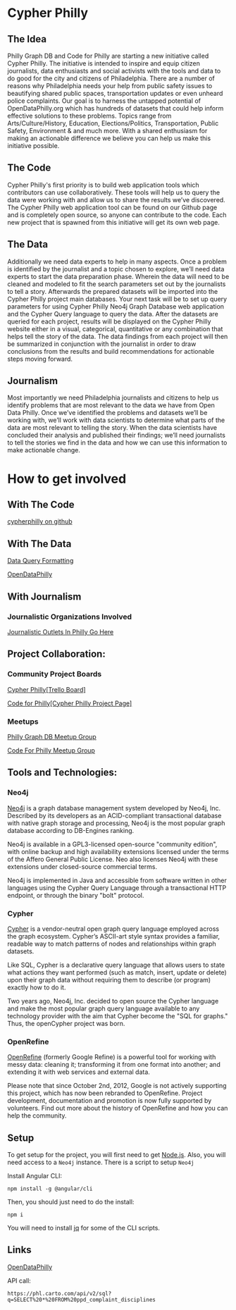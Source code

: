 
# **Cypher Philly**


## **The Idea**

Philly Graph DB and Code for Philly are starting a new initiative called Cypher Philly. The initiative is intended to inspire and equip citizen journalists, data enthusiasts and social activists with the tools and data to do good for the city and citizens of Philadelphia. There are a number of reasons why Philadelphia needs your help from public safety issues to beautifying shared public spaces, transportation updates or even unheard police complaints. Our goal is to harness the untapped potential of OpenDataPhilly.org which has hundreds of datasets that could help inform effective solutions to these problems. Topics range from Arts/Culture/History, Education, Elections/Politics, Transportation, Public Safety, Environment & and much more. With a shared enthusiasm for making an actionable difference we believe you can help us make this initiative possible.    
  

## **The Code**

Cypher Philly's first priority is to build web application tools which contributors can use collaboratively. These tools will help us to query the data were working with and allow us to share the results we’ve discovered. The Cypher Philly web application tool can be found on our Github page and is completely open source, so anyone can contribute to the code. Each new project that is spawned from this initiative will get its own web page. 

## **The Data**

Additionally we need data experts to help in many aspects. Once a problem is identified by the journalist and a topic chosen to explore, we’ll need data experts to start the data preparation phase. Wherein the data will need to be cleaned and modeled to fit the search parameters set out by the journalists to tell a story. Afterwards the prepared datasets will be imported into the Cypher Philly project main databases. Your next task will be to set up query parameters for using Cypher Philly Neo4j Graph Database web application and the Cypher Query language to query the data. After the datasets are queried for each project, results will be displayed on the Cypher Philly website either in a visual, categorical, quantitative or any combination that helps tell the story of the data. The data findings from each project will then be summarized in conjunction with the journalist in order to draw conclusions from the results and build recommendations for actionable steps moving forward.          

## **Journalism**

Most importantly we need Philadelphia journalists and citizens to help us identify problems that are most relevant to the data we have from Open Data Philly. Once we’ve identified the problems and datasets we’ll be working with, we’ll work with data scientists to determine what parts of the data are most relevant to telling the story. When the data scientists have concluded their analysis and published their findings; we’ll need journalists to tell the stories we find in the data and how we can use this information to make actionable change.

# **How to get involved**
 
## With The Code
[cypherphilly on github](https://github.com/AddictiveSci/cypherphilly)

## With The Data
[Data Query Formatting](https://docs.google.com/document/d/188VJ85lypit7mriBv-8HupBStZ13j6KhnKDqOsEANGY/edit?usp=sharing)

[OpenDataPhilly](https://www.opendataphilly.org/dataset)

## With Journalism
### **Journalistic Organizations Involved** 
[Journalistic Outlets In Philly Go Here ](https://en.wikipedia.org/wiki/News_media)

## Project Collaboration:

### **Community Project Boards**
[Cypher Philly[Trello Board]](https://trello.com/b/ZHv7dIfb)

[Code for Philly[Cypher Philly Project Page]](https://codeforphilly.org/pages/cypherphilly)

### **Meetups**
[Philly Graph DB Meetup Group ](https://www.meetup.com/Philly-GraphDB/)

[Code For Philly Meetup Group](https://www.meetup.com/Code-for-Philly/)




## Tools and Technologies:


### **Neo4j** 

[Neo4j](https://neo4j.com/) is a graph database management system developed by Neo4j, Inc. Described by its developers as an ACID-compliant transactional database with native graph storage and processing, Neo4j is the most popular graph database according to DB-Engines ranking.

Neo4j is available in a GPL3-licensed open-source "community edition", with online backup and high availability extensions licensed under the terms of the Affero General Public License. Neo also licenses Neo4j with these extensions under closed-source commercial terms.

Neo4j is implemented in Java and accessible from software written in other languages using the Cypher Query Language through a transactional HTTP endpoint, or through the binary "bolt" protocol.

### **Cypher** 
[Cypher](https://neo4j.com/cypher-graph-query-language/)
 is a vendor-neutral open graph query language employed across the graph ecosystem. Cypher’s ASCII-art style syntax provides a familiar, readable way to match patterns of nodes and relationships within graph datasets.

Like SQL, Cypher is a declarative query language that allows users to state what actions they want performed (such as match, insert, update or delete) upon their graph data without requiring them to describe (or program) exactly how to do it.

Two years ago, Neo4j, Inc. decided to open source the Cypher language and make the most popular graph query language available to any technology provider with the aim that Cypher become the "SQL for graphs." Thus, the openCypher project was born.



### **OpenRefine**

[OpenRefine](http://openrefine.org/) (formerly Google Refine) is a powerful tool for working with messy data: cleaning it; transforming it from one format into another; and extending it with web services and external data.

Please note that since October 2nd, 2012, Google is not actively supporting this project, which has now been rebranded to OpenRefine. Project development, documentation and promotion is now fully supported by volunteers. Find out more about the history of OpenRefine and how you can help the community.




## Setup

To get setup for the project, you will first need to get
[Node.js](https://nodejs.org/en/). Also, you will need access to a `Neo4j`
instance. There is a script to setup `Neo4j`

Install Angular CLI:

```
npm install -g @angular/cli
```

Then, you should just need to do the install:

```
npm i
```

You will need to install [jq](https://stedolan.github.io/jq/) for some of the
CLI scripts.

## Links

[OpenDataPhilly](https://www.opendataphilly.org/dataset/police-complaints/resource/aab05f09-727e-4269-80ed-27cd70c065ea?inner_span=True)

API call:

```
https://phl.carto.com/api/v2/sql?q=SELECT%20*%20FROM%20ppd_complaint_disciplines
```
